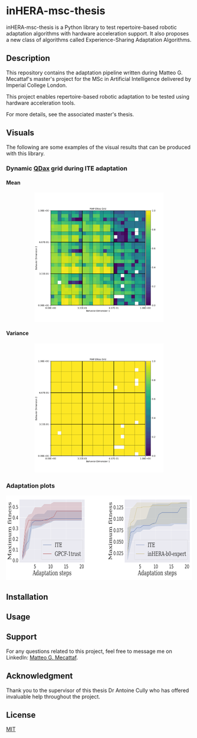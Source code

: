 # inHERA-msc-thesis
inHERA-msc-thesis is a Python library to test repertoire-based robotic adaptation algorithms with hardware acceleration support.
It also proposes a new class of algorithms called Experience-Sharing Adaptation Algorithms.

## Description
This repository contains the adaptation pipeline written during Matteo G. Mecattaf's
master's project for the MSc in Artificial Intelligence delivered by Imperial College London.

This project enables repertoire-based robotic adaptation to be tested using hardware acceleration tools.

For more details, see the associated master's thesis.

## Visuals
The following are some examples of the visual results that can be produced with this library.
### Dynamic [QDax](https://qdax.readthedocs.io/en/latest/) grid during ITE adaptation

#### Mean
<div align="center">
<img alt="mean" height="350" width="350" src="/docs/media/ite_mean_adaptation.gif"/>
</div>

#### Variance
<div align="center">
<img alt="variance" height="350" width="350" src="/docs/media/ite_variance_adaptation.gif"/>
</div>

### Adaptation plots
<div align="center">
<img alt="adaptation" height="230" src="/docs/media/adaptation_plots.png"/>
</div>

## Installation

## Usage

## Support
For any questions related to this project, feel free to message me on LinkedIn: [Matteo G. Mecattaf](https://www.linkedin.com/in/matteo-mecattaf/).

## Acknowledgment
Thank you to the supervisor of this thesis Dr Antoine Cully who has offered invaluable help throughout the project.

## License
[MIT](https://choosealicense.com/licenses/mit/)



